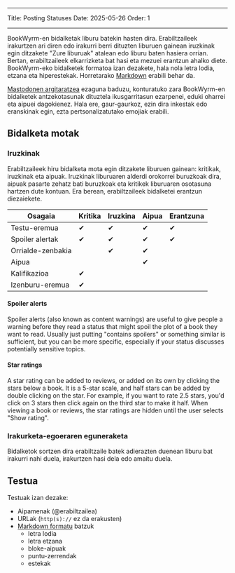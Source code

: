- - -
Title: Posting Statuses Date: 2025-05-26 Order: 1
- - -

BookWyrm-en bidalketak liburu batekin hasten dira. Erabiltzaileek irakurtzen ari diren edo irakurri berri dituzten liburuen gainean iruzkinak egin ditzakete "Zure liburuak" atalean edo liburu baten hasiera orrian. Bertan, erabiltzaileek elkarrizketa bat hasi eta mezuei erantzun ahalko diete. BookWyrm-eko bidalketek formatoa izan dezakete, hala nola letra lodia, etzana eta hiperestekak. Horretarako [Markdown](https://www.markdownguide.org/cheat-sheet/) erabili behar da.

[Mastodonen argitaratzea](https://docs.joinmastodon.org/user/posting/) ezaguna baduzu, konturatuko zara BookWyrm-en bidalketek antzekotasunak dituztela ikusgarritasun ezarpenei, eduki oharrei eta aipuei dagokienez. Hala ere, gaur-gaurkoz, ezin dira inkestak edo eranskinak egin, ezta pertsonalizatutako emojiak erabili.

## Bidalketa motak

### Iruzkinak

Erabiltzaileek hiru bidalketa mota egin ditzakete liburuen gainean: kritikak, iruzkinak eta aipuak. Iruzkinak liburuaren alderdi orokorrei buruzkoak dira, aipuak pasarte zehatz bati buruzkoak eta kritikek liburuaren osotasuna hartzen dute kontuan. Era berean, erabiltzaileek bidalketei erantzun diezaiekete.

| Osagaia           | Kritika | Iruzkina | Aipua | Erantzuna |
| ----------------- | ------- | -------- | ----- | --------- |
| Testu-eremua      | ✔       | ✔        | ✔     | ✔         |
| Spoiler alertak   | ✔       | ✔        | ✔     | ✔         |
| Orrialde-zenbakia |         | ✔        | ✔     |           |
| Aipua             |         |          | ✔     |           |
| Kalifikazioa      | ✔       |          |       |           |
| Izenburu-eremua   | ✔       |          |       |           |

#### Spoiler alerts

Spoiler alerts (also known as content warnings) are useful to give people a warning before they read a status that might spoil the plot of a book they want to read. Usually just putting "contains spoilers" or something similar is sufficient, but you can be more specific, especially if your status discusses potentially sensitive topics.

#### Star ratings

A star rating can be added to reviews, or added on its own by clicking the stars below a book. It is a 5-star scale, and half stars can be added by double clicking on the star. For example, if you want to rate 2.5 stars, you'd click on 3 stars then click again on the third star to make it half. When viewing a book or reviews, the star ratings are hidden until the user selects "Show rating".

### Irakurketa-egoeraren eguneraketa

Bidalketok sortzen dira erabiltzaile batek adierazten duenean liburu bat irakurri nahi duela, irakurtzen hasi dela edo amaitu duela.

## Testua
Testuak izan dezake:

- Aipamenak (@erabiltzailea)
- URLak (`http(s)://` ez da erakusten)
- [Markdown formatu](https://www.markdownguide.org/cheat-sheet/) batzuk
    - letra lodia
    - letra etzana
    - bloke-aipuak
    - puntu-zerrendak
    - estekak

